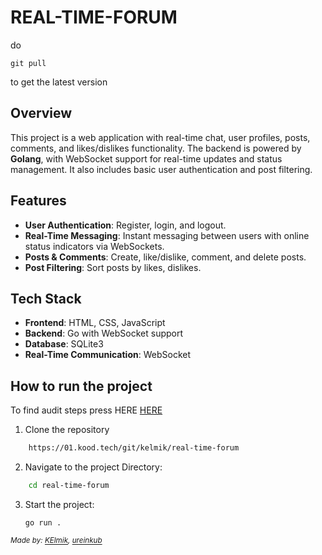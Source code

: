 # REAL-TIME-FORUM
do
```
git pull
```
to get the latest version

## Overview
This project is a web application with real-time chat, user profiles, posts, comments, and likes/dislikes functionality. The backend is powered by **Golang**, with WebSocket support for real-time updates and status management. It also includes basic user authentication and post filtering.

## Features
- **User Authentication**: Register, login, and logout.
- **Real-Time Messaging**: Instant messaging between users with online status indicators via WebSockets.
- **Posts & Comments**: Create, like/dislike, comment, and delete posts.
- **Post Filtering**: Sort posts by likes, dislikes.

## Tech Stack
- **Frontend**: HTML, CSS, JavaScript
- **Backend**: Go with WebSocket support
- **Database**: SQLite3
- **Real-Time Communication**: WebSocket

## How to run the project
To find audit steps press HERE [HERE](https://github.com/01-edu/public/tree/master/subjects/real-time-forum/audit)

1. Clone the repository
```bash
    https://01.kood.tech/git/kelmik/real-time-forum
```

2. Navigate to the project Directory:
```bash
    cd real-time-forum
```

3. Start the project: 
    ```bash
    go run .
    ```

_<sup>Made by: [KElmik](https://01.kood.tech/git/kelmik), [ureinkub](https://01.kood.tech/git/ureinkub)_</sup>

